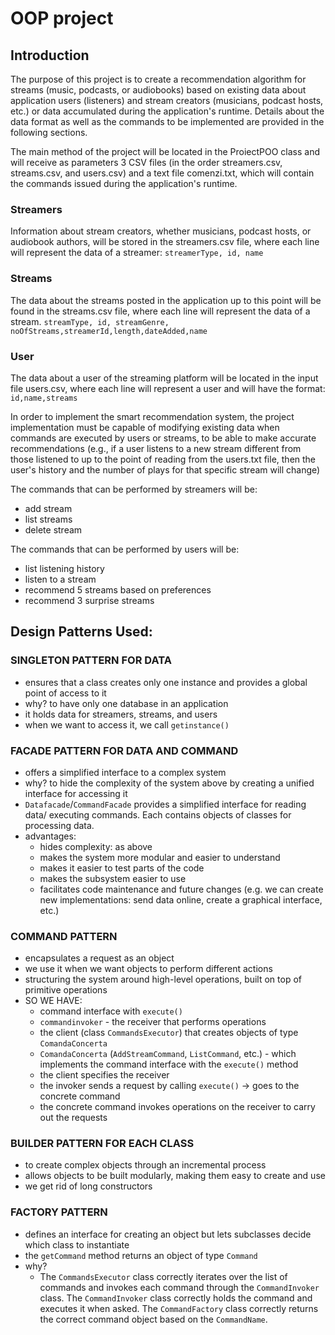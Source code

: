 # OOP project
## Introduction
The purpose of this project is to create a recommendation algorithm for streams (music, podcasts, or audiobooks) based on existing data about application users (listeners) and stream creators (musicians, podcast hosts, etc.) or data accumulated during the application's runtime. Details about the data format as well as the commands to be implemented are provided in the following sections.

The main method of the project will be located in the ProiectPOO class and will receive as parameters 3 CSV files (in the order streamers.csv, streams.csv, and users.csv) and a text file comenzi.txt, which will contain the commands issued during the application's runtime.

### Streamers
Information about stream creators, whether musicians, podcast hosts, or audiobook authors, will be stored in the streamers.csv file, where each line will represent the data of a streamer: `streamerType, id, name`

### Streams
The data about the streams posted in the application up to this point will be found in the streams.csv file, where each line will represent the data of a stream. `streamType, id, streamGenre, noOfStreams,streamerId,length,dateAdded,name`

### User
The data about a user of the streaming platform will be located in the input file users.csv, where each line will represent a user and will have the format: `id,name,streams`
    
In order to implement the smart recommendation system, the project implementation must be capable of modifying existing data when commands are executed by users or streams, to be able to make accurate recommendations (e.g., if a user listens to a new stream different from those listened to up to the point of reading from the users.txt file, then the user's history and the number of plays for that specific stream will change)

The commands that can be performed by streamers will be:
  - add stream
  - list streams
  - delete stream
  
The commands that can be performed by users will be:
- list listening history
- listen to a stream
- recommend 5 streams based on preferences
- recommend 3 surprise streams

## Design Patterns Used:
### SINGLETON PATTERN FOR DATA

-   ensures that a class creates only one instance and provides a global point of access to it
-   why? to have only one database in an application
-   it holds data for streamers, streams, and users
-   when we want to access it, we call `getinstance()`

### FACADE PATTERN FOR DATA AND COMMAND

-   offers a simplified interface to a complex system
-   why? to hide the complexity of the system above by creating a unified interface for accessing it
-   `Datafacade`/`CommandFacade` provides a simplified interface for reading data/ executing commands. Each contains objects of classes for processing data.
-   advantages:
    -   hides complexity: as above
    -   makes the system more modular and easier to understand
    -   makes it easier to test parts of the code
    -   makes the subsystem easier to use
    -   facilitates code maintenance and future changes (e.g. we can create new implementations: send data online, create a graphical interface, etc.)

### COMMAND PATTERN

-   encapsulates a request as an object
-   we use it when we want objects to perform different actions
-   structuring the system around high-level operations, built on top of primitive operations
-   SO WE HAVE:
    -   command interface with `execute()`
    -   `commandinvoker` - the receiver that performs operations
    -   the client (class `CommandsExecutor`) that creates objects of type `ComandaConcerta`
    -   `ComandaConcerta` (`AddStreamCommand`, `ListCommand`, etc.) - which implements the command interface with the `execute()` method
    -   the client specifies the receiver
    -   the invoker sends a request by calling `execute()` -> goes to the concrete command
    -   the concrete command invokes operations on the receiver to carry out the requests

### BUILDER PATTERN FOR EACH CLASS

-   to create complex objects through an incremental process
-   allows objects to be built modularly, making them easy to create and use
-   we get rid of long constructors

### FACTORY PATTERN

-   defines an interface for creating an object but lets subclasses decide which class to instantiate
-   the `getCommand` method returns an object of type `Command`
-   why?
    -   The `CommandsExecutor` class correctly iterates over the list of commands and invokes each command through the `CommandInvoker` class. The `CommandInvoker` class correctly holds the command and executes it when asked. The `CommandFactory` class correctly returns the correct command object based on the `CommandName`.
